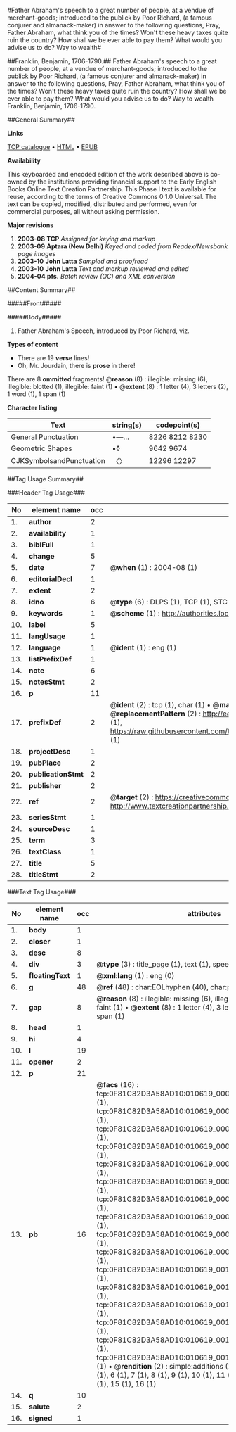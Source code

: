 #Father Abraham's speech to a great number of people, at a vendue of merchant-goods; introduced to the publick by Poor Richard, (a famous conjurer and almanack-maker) in answer to the following questions, Pray, Father Abraham, what think you of the times? Won't these heavy taxes quite ruin the country? How shall we be ever able to pay them? What would you advise us to do? Way to wealth#

##Franklin, Benjamin, 1706-1790.##
Father Abraham's speech to a great number of people, at a vendue of merchant-goods; introduced to the publick by Poor Richard, (a famous conjurer and almanack-maker) in answer to the following questions, Pray, Father Abraham, what think you of the times? Won't these heavy taxes quite ruin the country? How shall we be ever able to pay them? What would you advise us to do?
Way to wealth
Franklin, Benjamin, 1706-1790.

##General Summary##

**Links**

[TCP catalogue](http://www.ota.ox.ac.uk/tcp/)  • 
[HTML](http://tei.it.ox.ac.uk/tcp/Texts-HTML/free/N08/N08316.html)  • 
[EPUB](http://tei.it.ox.ac.uk/tcp/Texts-EPUB/free/N08/N08316.epub)

**Availability**

This keyboarded and encoded edition of the
	       work described above is co-owned by the institutions
	       providing financial support to the Early English Books
	       Online Text Creation Partnership. This Phase I text is
	       available for reuse, according to the terms of Creative
	       Commons 0 1.0 Universal. The text can be copied,
	       modified, distributed and performed, even for
	       commercial purposes, all without asking permission.

**Major revisions**

1. __2003-08__ __TCP__ *Assigned for keying and markup*
1. __2003-09__ __Aptara (New Delhi)__ *Keyed and coded from Readex/Newsbank page images*
1. __2003-10__ __John Latta__ *Sampled and proofread*
1. __2003-10__ __John Latta__ *Text and markup reviewed and edited*
1. __2004-04__ __pfs.__ *Batch review (QC) and XML conversion*

##Content Summary##

#####Front#####

#####Body#####

1. Father Abraham's Speech, introduced
by Poor Richard, viz.

**Types of content**

  * There are 19 **verse** lines!
  * Oh, Mr. Jourdain, there is **prose** in there!

There are 8 **ommitted** fragments! 
 @__reason__ (8) : illegible: missing (6), illegible: blotted (1), illegible: faint (1)  •  @__extent__ (8) : 1 letter (4), 3 letters (2), 1 word (1), 1 span (1)

**Character listing**


|Text|string(s)|codepoint(s)|
|---|---|---|
|General Punctuation|•—…|8226 8212 8230|
|Geometric Shapes|▪◊|9642 9674|
|CJKSymbolsandPunctuation|〈〉|12296 12297|

##Tag Usage Summary##

###Header Tag Usage###

|No|element name|occ|attributes|
|---|---|---|---|
|1.|__author__|2||
|2.|__availability__|1||
|3.|__biblFull__|1||
|4.|__change__|5||
|5.|__date__|7| @__when__ (1) : 2004-08 (1)|
|6.|__editorialDecl__|1||
|7.|__extent__|2||
|8.|__idno__|6| @__type__ (6) : DLPS (1), TCP (1), STC (1), NOTIS (1), IMAGE-SET (1), EVANS-CITATION (1)|
|9.|__keywords__|1| @__scheme__ (1) : http://authorities.loc.gov/ (1)|
|10.|__label__|5||
|11.|__langUsage__|1||
|12.|__language__|1| @__ident__ (1) : eng (1)|
|13.|__listPrefixDef__|1||
|14.|__note__|6||
|15.|__notesStmt__|2||
|16.|__p__|11||
|17.|__prefixDef__|2| @__ident__ (2) : tcp (1), char (1)  •  @__matchPattern__ (2) : ([0-9\-]+):([0-9IVX]+) (1), (.+) (1)  •  @__replacementPattern__ (2) : http://eebo.chadwyck.com/downloadtiff?vid=$1&page=$2 (1), https://raw.githubusercontent.com/textcreationpartnership/Texts/master/tcpchars.xml#$1 (1)|
|18.|__projectDesc__|1||
|19.|__pubPlace__|2||
|20.|__publicationStmt__|2||
|21.|__publisher__|2||
|22.|__ref__|2| @__target__ (2) : https://creativecommons.org/publicdomain/zero/1.0/ (1), http://www.textcreationpartnership.org/docs/. (1)|
|23.|__seriesStmt__|1||
|24.|__sourceDesc__|1||
|25.|__term__|3||
|26.|__textClass__|1||
|27.|__title__|5||
|28.|__titleStmt__|2||


###Text Tag Usage###

|No|element name|occ|attributes|
|---|---|---|---|
|1.|__body__|1||
|2.|__closer__|1||
|3.|__desc__|8||
|4.|__div__|3| @__type__ (3) : title_page (1), text (1), speech (1)|
|5.|__floatingText__|1| @__xml:lang__ (1) : eng (0)|
|6.|__g__|48| @__ref__ (48) : char:EOLhyphen (40), char:punc (8)|
|7.|__gap__|8| @__reason__ (8) : illegible: missing (6), illegible: blotted (1), illegible: faint (1)  •  @__extent__ (8) : 1 letter (4), 3 letters (2), 1 word (1), 1 span (1)|
|8.|__head__|1||
|9.|__hi__|4||
|10.|__l__|19||
|11.|__opener__|2||
|12.|__p__|21||
|13.|__pb__|16| @__facs__ (16) : tcp:0F81C82D3A58AD10:010619_0000_0F81B925CCAEA888 (1), tcp:0F81C82D3A58AD10:010619_0001_0F81B9268D0B37D8 (1), tcp:0F81C82D3A58AD10:010619_0002_0F81B9290B71B7D0 (1), tcp:0F81C82D3A58AD10:010619_0003_0F81B929B3A680F0 (1), tcp:0F81C82D3A58AD10:010619_0004_0F81B92A6A303390 (1), tcp:0F81C82D3A58AD10:010619_0005_0F81B92B0F7F7BC8 (1), tcp:0F81C82D3A58AD10:010619_0006_0F81B92C8C8137B8 (1), tcp:0F81C82D3A58AD10:010619_0007_0F81B92FCCB908C8 (1), tcp:0F81C82D3A58AD10:010619_0008_0F81B9311AAFD150 (1), tcp:0F81C82D3A58AD10:010619_0009_0F81B931D2AC78C8 (1), tcp:0F81C82D3A58AD10:010619_0010_0F81B9328EF10320 (1), tcp:0F81C82D3A58AD10:010619_0011_0F81B9339895E648 (1), tcp:0F81C82D3A58AD10:010619_0012_0F81B9341227D3C0 (1), tcp:0F81C82D3A58AD10:010619_0013_0F81B93530C1C408 (1), tcp:0F81C82D3A58AD10:010619_0014_0F81B935C7FB78E8 (1), tcp:0F81C82D3A58AD10:010619_0015_0F81B936742987E8 (1)  •  @__rendition__ (2) : simple:additions (2)  •  @__n__ (13) : 4 (1), 5 (1), 6 (1), 7 (1), 8 (1), 9 (1), 10 (1), 11 (1), 12 (1), 13 (1), 14 (1), 15 (1), 16 (1)|
|14.|__q__|10||
|15.|__salute__|2||
|16.|__signed__|1||
